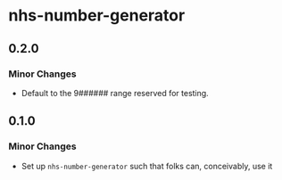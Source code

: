 # nhs-number-generator

## 0.2.0

### Minor Changes

- Default to the 9###### range reserved for testing.

## 0.1.0

### Minor Changes

- Set up `nhs-number-generator` such that folks can, conceivably, use it
